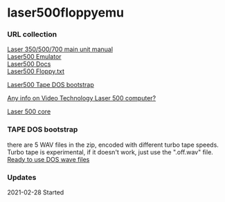 # laser500floppyemu  

### URL collection  
[Laser 350/500/700 main unit manual](https://github.com/nippur72/laser500emu/blob/gh-pages/docs/main_unit_manual.pdf)  
[Laser500 Emulator](https://github.com/nippur72/laser500emu)  
[Laser500 Docs](https://github.com/Bonstra/laser500-doc)  
[Laser500 Floppy.txt](https://github.com/Bonstra/laser500-doc/blob/master/floppy.txt)  

[Laser500 Tape DOS bootstrap](https://github.com/nippur72/laser500emu/tree/gh-pages/software/tape-dos-bootstraper)  

[Any info on Video Technology Laser 500 computer?](https://atariage.com/forums/topic/187667-any-info-on-video-technology-laser-500-computer/)

[Laser 500 core](https://www.atari-forum.com/viewtopic.php?t=36757)

### TAPE DOS bootstrap  
there are 5 WAV files in the zip, encoded with different turbo tape speeds. Turbo tape is experimental, if it doesn't work, just use the ".off.wav" file.  
[Ready to use DOS wave files](https://github.com/nippur72/laser500emu/blob/gh-pages/software/tape-dos-bootstraper/tapedos.wav.zip)  


### Updates
2021-02-28 Started  
